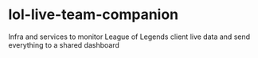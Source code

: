 # lol-live-team-companion
Infra and services to monitor League of Legends client live data and send everything to a shared dashboard
